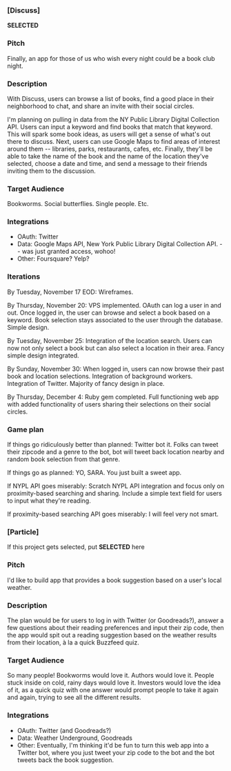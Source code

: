 ### [Discuss]

**SELECTED**

### Pitch

Finally, an app for those of us who wish every night could be a book club night.

### Description

With Discuss, users can browse a list of books, find a good place in their neighborhood to chat, and share an invite with their social circles.

I'm planning on pulling in data from the NY Public Library Digital Collection API. Users can input a keyword and find books that match that keyword. This will spark some book ideas, as users will get a sense of what's out there to discuss. Next, users can use Google Maps to find areas of interest around them -- libraries, parks, restaurants, cafes, etc. Finally, they'll be able to take the name of the book and the name of the location they've selected, choose a date and time, and send a message to their friends inviting them to the discussion.

### Target Audience

Bookworms. Social butterflies. Single people. Etc.

### Integrations

* OAuth: Twitter
* Data: Google Maps API, New York Public Library Digital Collection API. -- was just granted access, wohoo!
* Other: Foursquare? Yelp?

### Iterations

By Tuesday, November 17 EOD: Wireframes.

By Thursday, November 20: VPS implemented. OAuth can log a user in and out. Once logged in, the user can browse and select a book based on a keyword. Book selection stays associated to the user through the database. Simple design.

By Tuesday, November 25: Integration of the location search. Users can now not only select a book but can also select a location in their area. Fancy simple design integrated.

By Sunday, November 30: When logged in, users can now browse their past book and location selections. Integration of background workers. Integration of Twitter. Majority of fancy design in place.

By Thursday, December 4: Ruby gem completed. Full functioning web app with added functionality of users sharing their selections on their social circles.

### Game plan

If things go ridiculously better than planned: Twitter bot it. Folks can tweet their zipcode and a genre to the bot, bot will tweet back location nearby and random book selection from that genre.

If things go as planned: YO, SARA. You just built a sweet app.

If NYPL API goes miserably: Scratch NYPL API integration and focus only on proximity-based searching and sharing. Include a simple text field for users to input what they're reading.

If proximity-based searching API goes miserably: I will feel very not smart.










### [Particle]

If this project gets selected, put **SELECTED** here

### Pitch

I'd like to build app that provides a book suggestion based on a user's local weather.

### Description

The plan would be for users to log in with Twitter (or Goodreads?), answer a few questions about their reading preferences and input their zip code, then the app would spit out a reading suggestion based on the weather results from their location, à la a quick Buzzfeed quiz.

### Target Audience

So many people! Bookworms would love it. Authors would love it. People stuck inside on cold, rainy days would love it. Investors would love the idea of it, as a quick quiz with one answer would prompt people to take it again and again, trying to see all the different results.

### Integrations

* OAuth: Twitter (and Goodreads?)
* Data: Weather Underground, Goodreads
* Other: Eventually, I'm thinking it'd be fun to turn this web app into a Twitter bot, where you just tweet your zip code to the bot and the bot tweets back the book suggestion.
